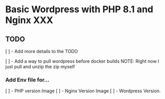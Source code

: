 # Basic Wordpress with PHP 8.1 and Nginx XXX

## TODO

[ ] - Add more details to the TODO

[ ] - Add a way to pull wordpress before docker builds
NOTE: Right now I just pull and unzip the zip myself

### Add Env file for...

[ ] - PHP version Image
[ ] - Nginx Version Image
[ ] - Wordpress Version.

